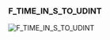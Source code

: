 ### F_TIME_IN_S_TO_UDINT


![F_TIME_IN_S_TO_UDINT](https://user-images.githubusercontent.com/116869307/214144738-d70d0671-5319-4db5-b2e5-75deec16497a.png)





















